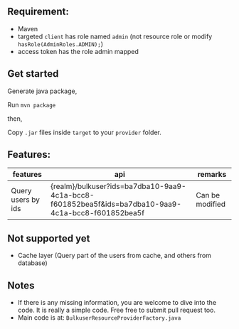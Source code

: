 
Requirement:
-----------------------
- Maven
- targeted `client` has role named `admin` (not resource role or modify `hasRole(AdminRoles.ADMIN);`)
- access token has the role admin mapped
  

Get started
-----------------------
Generate java package,

Run `mvn package`

then,

Copy `.jar` files inside `target` to your `provider` folder.


Features:
------------------------
| features | api | remarks |
|----------|-----|---------|
| Query users by ids | {realm}/bulkuser?ids=ba7dba10-9aa9-4c1a-bcc8-f601852bea5f&ids=ba7dba10-9aa9-4c1a-bcc8-f601852bea5f | Can be modified 

 

Not supported yet
------------------------
- Cache layer (Query part of the users from cache, and others from database)


Notes
------------

- If there is any missing information, you are welcome to dive into the code. It is really a simple code. Free free to submit pull request too.
- Main code is at: `BulkuserResourceProviderFactory.java`

